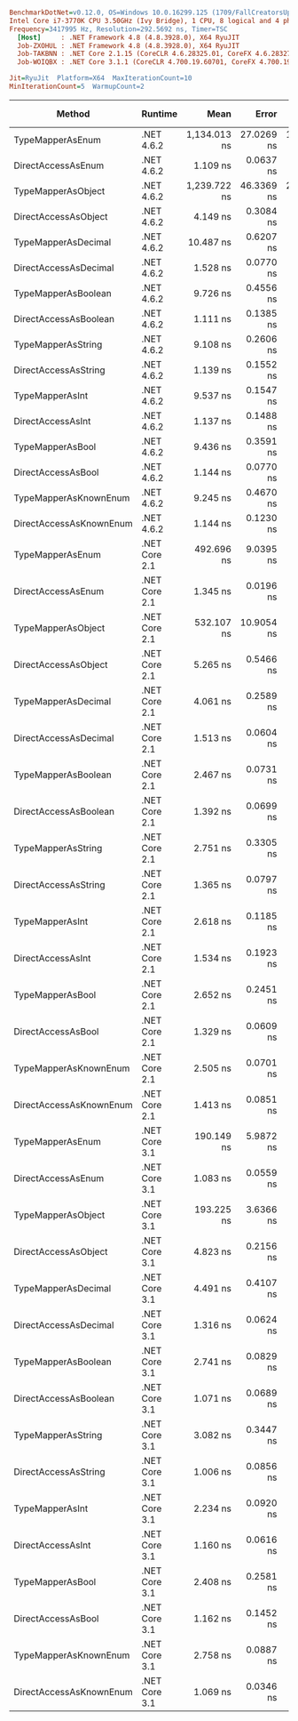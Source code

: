 ``` ini

BenchmarkDotNet=v0.12.0, OS=Windows 10.0.16299.125 (1709/FallCreatorsUpdate/Redstone3)
Intel Core i7-3770K CPU 3.50GHz (Ivy Bridge), 1 CPU, 8 logical and 4 physical cores
Frequency=3417995 Hz, Resolution=292.5692 ns, Timer=TSC
  [Host]     : .NET Framework 4.8 (4.8.3928.0), X64 RyuJIT
  Job-ZXOHUL : .NET Framework 4.8 (4.8.3928.0), X64 RyuJIT
  Job-TAKBNN : .NET Core 2.1.15 (CoreCLR 4.6.28325.01, CoreFX 4.6.28327.02), X64 RyuJIT
  Job-WOIQBX : .NET Core 3.1.1 (CoreCLR 4.700.19.60701, CoreFX 4.700.19.60801), X64 RyuJIT

Jit=RyuJit  Platform=X64  MaxIterationCount=10  
MinIterationCount=5  WarmupCount=2  

```
|                  Method |       Runtime |         Mean |      Error |     StdDev |    Ratio | RatioSD |  Gen 0 | Gen 1 | Gen 2 | Allocated |
|------------------------ |-------------- |-------------:|-----------:|-----------:|---------:|--------:|-------:|------:|------:|----------:|
|        TypeMapperAsEnum |    .NET 4.6.2 | 1,134.013 ns | 27.0269 ns | 16.0833 ns | 1,019.92 |   37.58 | 0.0420 |     - |     - |     177 B |
|      DirectAccessAsEnum |    .NET 4.6.2 |     1.109 ns |  0.0637 ns |  0.0421 ns |     1.00 |    0.00 |      - |     - |     - |         - |
|      TypeMapperAsObject |    .NET 4.6.2 | 1,239.722 ns | 46.3369 ns | 27.5744 ns | 1,114.35 |   21.05 | 0.0477 |     - |     - |     201 B |
|    DirectAccessAsObject |    .NET 4.6.2 |     4.149 ns |  0.3084 ns |  0.1835 ns |     3.73 |    0.16 | 0.0057 |     - |     - |      24 B |
|     TypeMapperAsDecimal |    .NET 4.6.2 |    10.487 ns |  0.6207 ns |  0.4106 ns |     9.45 |    0.15 |      - |     - |     - |         - |
|   DirectAccessAsDecimal |    .NET 4.6.2 |     1.528 ns |  0.0770 ns |  0.0509 ns |     1.38 |    0.08 |      - |     - |     - |         - |
|     TypeMapperAsBoolean |    .NET 4.6.2 |     9.726 ns |  0.4556 ns |  0.2711 ns |     8.74 |    0.15 |      - |     - |     - |         - |
|   DirectAccessAsBoolean |    .NET 4.6.2 |     1.111 ns |  0.1385 ns |  0.0916 ns |     1.00 |    0.09 |      - |     - |     - |         - |
|      TypeMapperAsString |    .NET 4.6.2 |     9.108 ns |  0.2606 ns |  0.0677 ns |     8.01 |    0.25 |      - |     - |     - |         - |
|    DirectAccessAsString |    .NET 4.6.2 |     1.139 ns |  0.1552 ns |  0.1027 ns |     1.03 |    0.08 |      - |     - |     - |         - |
|         TypeMapperAsInt |    .NET 4.6.2 |     9.537 ns |  0.1547 ns |  0.0402 ns |     8.39 |    0.29 |      - |     - |     - |         - |
|       DirectAccessAsInt |    .NET 4.6.2 |     1.137 ns |  0.1488 ns |  0.0984 ns |     1.03 |    0.10 |      - |     - |     - |         - |
|        TypeMapperAsBool |    .NET 4.6.2 |     9.436 ns |  0.3591 ns |  0.2375 ns |     8.52 |    0.41 |      - |     - |     - |         - |
|      DirectAccessAsBool |    .NET 4.6.2 |     1.144 ns |  0.0770 ns |  0.0200 ns |     1.01 |    0.04 |      - |     - |     - |         - |
|   TypeMapperAsKnownEnum |    .NET 4.6.2 |     9.245 ns |  0.4670 ns |  0.3089 ns |     8.34 |    0.36 |      - |     - |     - |         - |
| DirectAccessAsKnownEnum |    .NET 4.6.2 |     1.144 ns |  0.1230 ns |  0.0814 ns |     1.03 |    0.10 |      - |     - |     - |         - |
|        TypeMapperAsEnum | .NET Core 2.1 |   492.696 ns |  9.0395 ns |  2.3475 ns |   433.29 |   13.46 | 0.0296 |     - |     - |     128 B |
|      DirectAccessAsEnum | .NET Core 2.1 |     1.345 ns |  0.0196 ns |  0.0051 ns |     1.18 |    0.04 |      - |     - |     - |         - |
|      TypeMapperAsObject | .NET Core 2.1 |   532.107 ns | 10.9054 ns |  5.7037 ns |   476.72 |   22.20 | 0.0353 |     - |     - |     152 B |
|    DirectAccessAsObject | .NET Core 2.1 |     5.265 ns |  0.5466 ns |  0.3616 ns |     4.75 |    0.31 | 0.0057 |     - |     - |      24 B |
|     TypeMapperAsDecimal | .NET Core 2.1 |     4.061 ns |  0.2589 ns |  0.1712 ns |     3.66 |    0.17 |      - |     - |     - |         - |
|   DirectAccessAsDecimal | .NET Core 2.1 |     1.513 ns |  0.0604 ns |  0.0215 ns |     1.34 |    0.05 |      - |     - |     - |         - |
|     TypeMapperAsBoolean | .NET Core 2.1 |     2.467 ns |  0.0731 ns |  0.0261 ns |     2.18 |    0.08 |      - |     - |     - |         - |
|   DirectAccessAsBoolean | .NET Core 2.1 |     1.392 ns |  0.0699 ns |  0.0462 ns |     1.26 |    0.07 |      - |     - |     - |         - |
|      TypeMapperAsString | .NET Core 2.1 |     2.751 ns |  0.3305 ns |  0.2186 ns |     2.48 |    0.17 |      - |     - |     - |         - |
|    DirectAccessAsString | .NET Core 2.1 |     1.365 ns |  0.0797 ns |  0.0207 ns |     1.20 |    0.05 |      - |     - |     - |         - |
|         TypeMapperAsInt | .NET Core 2.1 |     2.618 ns |  0.1185 ns |  0.0784 ns |     2.36 |    0.12 |      - |     - |     - |         - |
|       DirectAccessAsInt | .NET Core 2.1 |     1.534 ns |  0.1923 ns |  0.1272 ns |     1.39 |    0.15 |      - |     - |     - |         - |
|        TypeMapperAsBool | .NET Core 2.1 |     2.652 ns |  0.2451 ns |  0.1621 ns |     2.39 |    0.08 |      - |     - |     - |         - |
|      DirectAccessAsBool | .NET Core 2.1 |     1.329 ns |  0.0609 ns |  0.0270 ns |     1.18 |    0.04 |      - |     - |     - |         - |
|   TypeMapperAsKnownEnum | .NET Core 2.1 |     2.505 ns |  0.0701 ns |  0.0311 ns |     2.23 |    0.08 |      - |     - |     - |         - |
| DirectAccessAsKnownEnum | .NET Core 2.1 |     1.413 ns |  0.0851 ns |  0.0563 ns |     1.28 |    0.07 |      - |     - |     - |         - |
|        TypeMapperAsEnum | .NET Core 3.1 |   190.149 ns |  5.9872 ns |  3.1314 ns |   170.27 |    5.80 | 0.0114 |     - |     - |      48 B |
|      DirectAccessAsEnum | .NET Core 3.1 |     1.083 ns |  0.0559 ns |  0.0145 ns |     0.95 |    0.04 |      - |     - |     - |         - |
|      TypeMapperAsObject | .NET Core 3.1 |   193.225 ns |  3.6366 ns |  2.4054 ns |   174.39 |    6.36 | 0.0169 |     - |     - |      72 B |
|    DirectAccessAsObject | .NET Core 3.1 |     4.823 ns |  0.2156 ns |  0.1283 ns |     4.34 |    0.23 | 0.0057 |     - |     - |      24 B |
|     TypeMapperAsDecimal | .NET Core 3.1 |     4.491 ns |  0.4107 ns |  0.2716 ns |     4.06 |    0.36 |      - |     - |     - |         - |
|   DirectAccessAsDecimal | .NET Core 3.1 |     1.316 ns |  0.0624 ns |  0.0277 ns |     1.17 |    0.04 |      - |     - |     - |         - |
|     TypeMapperAsBoolean | .NET Core 3.1 |     2.741 ns |  0.0829 ns |  0.0368 ns |     2.44 |    0.07 |      - |     - |     - |         - |
|   DirectAccessAsBoolean | .NET Core 3.1 |     1.071 ns |  0.0689 ns |  0.0179 ns |     0.94 |    0.04 |      - |     - |     - |         - |
|      TypeMapperAsString | .NET Core 3.1 |     3.082 ns |  0.3447 ns |  0.2280 ns |     2.79 |    0.28 |      - |     - |     - |         - |
|    DirectAccessAsString | .NET Core 3.1 |     1.006 ns |  0.0856 ns |  0.0222 ns |     0.89 |    0.04 |      - |     - |     - |         - |
|         TypeMapperAsInt | .NET Core 3.1 |     2.234 ns |  0.0920 ns |  0.0608 ns |     2.02 |    0.11 |      - |     - |     - |         - |
|       DirectAccessAsInt | .NET Core 3.1 |     1.160 ns |  0.0616 ns |  0.0408 ns |     1.05 |    0.06 |      - |     - |     - |         - |
|        TypeMapperAsBool | .NET Core 3.1 |     2.408 ns |  0.2581 ns |  0.0670 ns |     2.12 |    0.12 |      - |     - |     - |         - |
|      DirectAccessAsBool | .NET Core 3.1 |     1.162 ns |  0.1452 ns |  0.0960 ns |     1.05 |    0.09 |      - |     - |     - |         - |
|   TypeMapperAsKnownEnum | .NET Core 3.1 |     2.758 ns |  0.0887 ns |  0.0230 ns |     2.43 |    0.08 |      - |     - |     - |         - |
| DirectAccessAsKnownEnum | .NET Core 3.1 |     1.069 ns |  0.0346 ns |  0.0090 ns |     0.94 |    0.04 |      - |     - |     - |         - |
